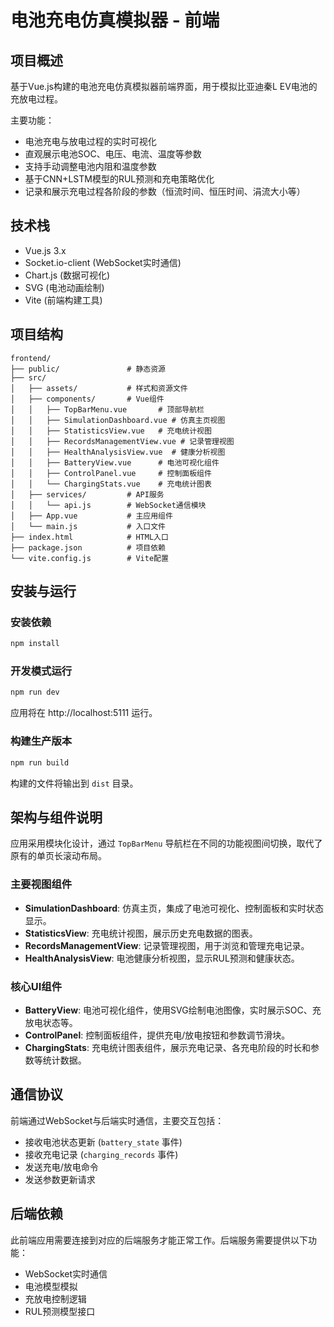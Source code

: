 # 电池充电仿真模拟器 - 前端

## 项目概述

基于Vue.js构建的电池充电仿真模拟器前端界面，用于模拟比亚迪秦L EV电池的充放电过程。

主要功能：
- 电池充电与放电过程的实时可视化
- 直观展示电池SOC、电压、电流、温度等参数
- 支持手动调整电池内阻和温度参数
- 基于CNN+LSTM模型的RUL预测和充电策略优化
- 记录和展示充电过程各阶段的参数（恒流时间、恒压时间、涓流大小等）

## 技术栈

- Vue.js 3.x
- Socket.io-client (WebSocket实时通信)
- Chart.js (数据可视化)
- SVG (电池动画绘制)
- Vite (前端构建工具)

## 项目结构

```
frontend/
├── public/               # 静态资源
├── src/
│   ├── assets/           # 样式和资源文件
│   ├── components/       # Vue组件
│   │   ├── TopBarMenu.vue       # 顶部导航栏
│   │   ├── SimulationDashboard.vue # 仿真主页视图
│   │   ├── StatisticsView.vue   # 充电统计视图
│   │   ├── RecordsManagementView.vue # 记录管理视图
│   │   ├── HealthAnalysisView.vue  # 健康分析视图
│   │   ├── BatteryView.vue      # 电池可视化组件
│   │   ├── ControlPanel.vue     # 控制面板组件
│   │   └── ChargingStats.vue    # 充电统计图表
│   ├── services/         # API服务
│   │   └── api.js        # WebSocket通信模块
│   ├── App.vue           # 主应用组件
│   └── main.js           # 入口文件
├── index.html            # HTML入口
├── package.json          # 项目依赖
└── vite.config.js        # Vite配置
```

## 安装与运行

### 安装依赖

```bash
npm install
```

### 开发模式运行

```bash
npm run dev
```

应用将在 http://localhost:5111 运行。

### 构建生产版本

```bash
npm run build
```

构建的文件将输出到 `dist` 目录。

## 架构与组件说明

应用采用模块化设计，通过 `TopBarMenu` 导航栏在不同的功能视图间切换，取代了原有的单页长滚动布局。

### 主要视图组件

- **SimulationDashboard**: 仿真主页，集成了电池可视化、控制面板和实时状态显示。
- **StatisticsView**: 充电统计视图，展示历史充电数据的图表。
- **RecordsManagementView**: 记录管理视图，用于浏览和管理充电记录。
- **HealthAnalysisView**: 电池健康分析视图，显示RUL预测和健康状态。

### 核心UI组件

- **BatteryView**: 电池可视化组件，使用SVG绘制电池图像，实时展示SOC、充放电状态等。
- **ControlPanel**: 控制面板组件，提供充电/放电按钮和参数调节滑块。
- **ChargingStats**: 充电统计图表组件，展示充电记录、各充电阶段的时长和参数等统计数据。

## 通信协议

前端通过WebSocket与后端实时通信，主要交互包括：

- 接收电池状态更新 (`battery_state` 事件)
- 接收充电记录 (`charging_records` 事件)
- 发送充电/放电命令
- 发送参数更新请求

## 后端依赖

此前端应用需要连接到对应的后端服务才能正常工作。后端服务需要提供以下功能：

- WebSocket实时通信
- 电池模型模拟
- 充放电控制逻辑
- RUL预测模型接口 